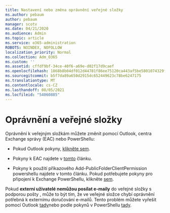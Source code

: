 ```yaml
---
title: Nastavení nebo změna oprávnění veřejné složky
ms.author: pebaum
author: pebaum
manager: scotv
ms.date: 04/21/2020
ms.audience: Admin
ms.topic: article
ms.service: o365-administration
ROBOTS: NOINDEX, NOFOLLOW
localization_priority: Normal
ms.collection: Adm_O365
ms.custom: ''
ms.assetid: cffdf9bf-34ce-40f6-a69e-d02f17d9caef
ms.openlocfilehash: 1868b8b04df012d44781f86ee75120ca443af5be5801074329f17c0e40a5acc7
ms.sourcegitcommit: b5f7da89a650d2915dc652449623c78be6247175
ms.translationtype: MT
ms.contentlocale: cs-CZ
ms.lasthandoff: 08/05/2021
ms.locfileid: "54060885"
---
```

# <a name="permissions-and-public-folders"></a>Oprávnění a veřejné složky

Oprávnění k veřejným složkám můžete změnit pomocí Outlook, centra Exchange správy (EAC) nebo PowerShellu:
  
- Pokud Outlook pokyny, [klikněte sem](https://support.office.com/article/Set-or-change-permissions-for-a-public-folder-b2e0440c-7873-48ec-9ff2-b1a20b723005.aspx).
    
- Pokyny k EAC najdete v [tomto](https://technet.microsoft.com/library/jj651147%28v=exchg.150%29.aspx.aspx#Anchor_1) článku. 
    
- Pokyny k použití [](https://technet.microsoft.com/library/bb124743%28v=exchg.160%29.aspx.aspx) příkazového Add-PublicFolderClientPermission powershellu najdete v tomto článku. Pokud potřebujete pokyny pro připojení k Exchange PowerShellu, klikněte [sem](https://technet.microsoft.com/library/jj984289%28v=exchg.160%29.aspx.aspx).
    
Pokud **externí uživatelé nemůžou posílat e-maily** do veřejné složky s podporou pošty , může to být tím, že ve veřejné složce chybí oprávnění potřebná k externímu doručování e-mailů. Tento problém můžete vyřešit pomocí Outlook [tady](https://technet.microsoft.com/library/aa997560%28v=exchg.150%29.aspx.aspx#Anchor_1)nebo podle pokynů v PowerShellu [tady](https://support.microsoft.com/help/2984402/-5.7.1-smtp-550-5.7.1-resolver.rst.authrequired-nondelivery-report-when-external-users-try-to-send-mail-to-mail-enabled-public-folders-in-office-365.aspx).
  

